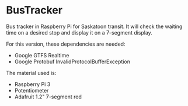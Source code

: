 # BusTracker
Bus tracker in Raspberry Pi for Saskatoon transit. It will check the waiting time on a desired stop and display it on a 7-segment display.

For this version, these dependencies are needed:
- Google GTFS Realtime
- Google Protobuf InvalidProtocolBufferException


The material used is:
- Raspberry Pi 3
- Potentiometer
- Adafruit 1.2" 7-segment red